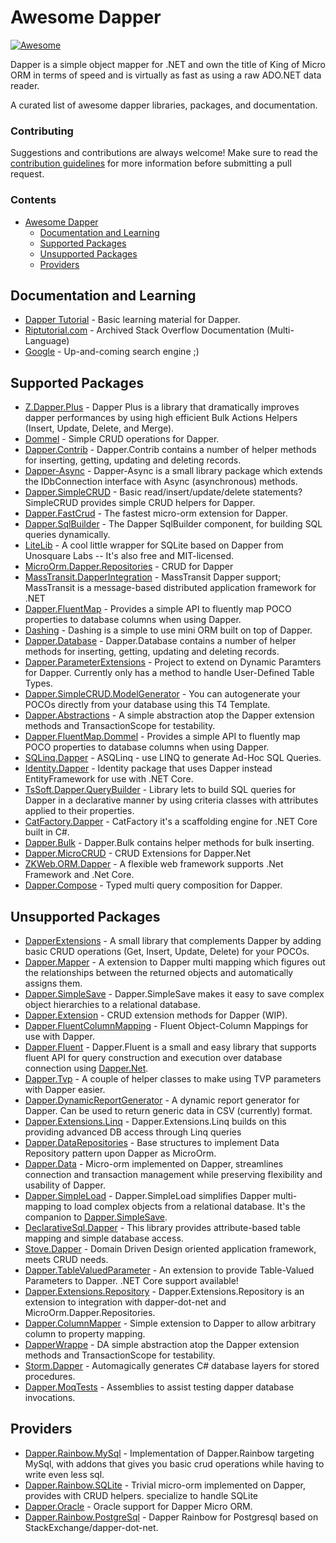 # Awesome Dapper

[![Awesome](https://awesome.re/badge-flat.svg)](https://awesome.re)

Dapper is a simple object mapper for .NET and own the title of King of Micro ORM in terms of speed and is virtually as fast as using a raw ADO.NET data reader.

A curated list of awesome dapper libraries, packages, and documentation.

### Contributing

Suggestions and contributions are always welcome! Make sure to read the [contribution guidelines](https://github.com/zzzprojects/awesome-dapper/blob/master/CONTRIBUTING.md) for more information before submitting a pull request.

### Contents

- [Awesome Dapper](#awesome-dapper)
  - [Documentation and Learning](#documentation-and-learning)
  - [Supported Packages](#supported-packages)
  - [Unsupported Packages](#supported-packages)
  - [Providers](#providers)

## Documentation and Learning

 - [Dapper Tutorial](http://dapper-tutorial.net/dapper) - Basic learning material for Dapper.
 - [Riptutorial.com](https://riptutorial.com/dapper) - Archived Stack Overflow Documentation (Multi-Language)
 - [Google](http://www.letmegooglethat.com/?q=dapper) - Up-and-coming search engine ;) 

## Supported Packages

 - [Z.Dapper.Plus](http://dapper-plus.net/) - Dapper Plus is a library that dramatically improves dapper performances by using high efficient Bulk Actions Helpers (Insert, Update, Delete, and Merge).
 - [Dommel](https://github.com/henkmollema/Dommel) - Simple CRUD operations for Dapper.
 - [Dapper.Contrib](https://github.com/StackExchange/Dapper/tree/master/Dapper.Contrib) - Dapper.Contrib contains a number of helper methods for inserting, getting, updating and deleting records. 
 - [Dapper-Async](https://github.com/StackExchange/Dapper/tree/master/Dapper.Rainbow) - Dapper-Async is a small library package which extends the IDbConnection interface with Async (asynchronous) methods.
 - [Dapper.SimpleCRUD](https://github.com/ericdc1/Dapper.SimpleCRUD/) - Basic read/insert/update/delete statements? SimpleCRUD provides simple CRUD helpers for Dapper. 
 - [Dapper.FastCrud](https://github.com/MoonStorm/Dapper.FastCRUD) - The fastest micro-orm extension for Dapper.
 - [Dapper.SqlBuilder](https://github.com/StackExchange/Dapper/tree/master/Dapper.SqlBuilder) - The Dapper SqlBuilder component, for building SQL queries dynamically.
 - [LiteLib](https://unosquare.github.io/litelib/) - A cool little wrapper for SQLite based on Dapper from Unosquare Labs -- It's also free and MIT-licensed.
 - [MicroOrm.Dapper.Repositories](https://github.com/phnx47/MicroOrm.Dapper.Repositories) - CRUD for Dapper
 - [MassTransit.DapperIntegration](https://github.com/MassTransit/MassTransit) - MassTransit Dapper support; MassTransit is a message-based distributed application framework for .NET 
 - [Dapper.FluentMap](https://github.com/henkmollema/Dapper-FluentMap) - Provides a simple API to fluently map POCO properties to database columns when using Dapper. 
 - [Dashing](https://github.com/Polylytics/dashing) - Dashing is a simple to use mini ORM built on top of Dapper.
 - [Dapper.Database](https://github.com/dallasbeek/Dapper.Database) - Dapper.Database contains a number of helper methods for inserting, getting, updating and deleting records.
 - [Dapper.ParameterExtensions](https://github.com/RasicN/Dapper-Parameters) - Project to extend on Dynamic Paramters for Dapper. Currently only has a method to handle User-Defined Table Types.
 - [Dapper.SimpleCRUD.ModelGenerator](https://github.com/ericdc1/Dapper.SimpleCRUD/wiki/T4-Template) - You can autogenerate your POCOs directly from your database using this T4 Template.
 - [Dapper.Abstractions](https://github.com/Tazmainiandevil/Dapper.Abstractions) - A simple abstraction atop the Dapper extension methods and TransactionScope for testability.
 - [Dapper.FluentMap.Dommel](https://github.com/henkmollema/Dapper-FluentMap) - Provides a simple API to fluently map POCO properties to database columns when using Dapper.
 - [SQLinq.Dapper](https://github.com/crpietschmann/SQLinq) - ASQLinq - use LINQ to generate Ad-Hoc SQL Queries.
 - [Identity.Dapper](https://github.com/grandchamp/Identity.Dapper) - Identity package that uses Dapper instead EntityFramework for use with .NET Core.
 - [TsSoft.Dapper.QueryBuilder](https://github.com/tssoft/TsSoft.Dapper.QueryBuilder) - Library lets to build SQL queries for Dapper in a declarative manner by using criteria classes with attributes applied to their properties.
 - [CatFactory.Dapper](https://github.com/hherzl/CatFactory.Dapper) - CatFactory it's a scaffolding engine for .NET Core built in C#.
 - [Dapper.Bulk](https://github.com/KostovMartin/Dapper.Bulk) - Dapper.Bulk contains helper methods for bulk inserting.
 - [Dapper.MicroCRUD](https://github.com/berkeleybross/PeregrineDb) - CRUD Extensions for Dapper.Net
 - [ZKWeb.ORM.Dapper](https://github.com/zkweb-framework/ZKWeb) - A flexible web framework supports .Net Framework and .Net Core.
 - [Dapper.Compose](https://github.com/naasking/Dapper.Compose) - Typed multi query composition for Dapper.

## Unsupported Packages

 - [DapperExtensions](https://github.com/tmsmith/Dapper-Extensions) - A small library that complements Dapper by adding basic CRUD operations (Get, Insert, Update, Delete) for your POCOs.
 - [Dapper.Mapper](https://github.com/dotarj/Dapper.Mapper) - A extension to Dapper multi mapping which figures out the relationships between the returned objects and automatically assigns them. 
 - [Dapper.SimpleSave](https://github.com/Paymentsense/Dapper.SimpleSave/) - Dapper.SimpleSave makes it easy to save complex object hierarchies to a relational database.
 - [Dapper.Extension](https://github.com/m98proxy/Dapper.Extension) - CRUD extension methods for Dapper (WIP).
 - [Dapper.FluentColumnMapping](https://github.com/alexander-87/Dapper.FluentColumnMapping) - Fluent Object-Column Mappings for use with Dapper.
 - [Dapper.Fluent](https://github.com/beardeddev/dapper-fluent) - Dapper.Fluent is a small and easy library that supports fluent API for query construction and execution over database connection using [Dapper.Net](https://github.com/StackExchange/Dapper).
 - [Dapper.Tvp](https://www.nuget.org/packages/Dapper.Tvp/) - A couple of helper classes to make using TVP parameters with Dapper easier.
 - [Dapper.DynamicReportGenerator](https://github.com/kvnallen/Dapper.DynamicReportGenerator) - A dynamic report generator for Dapper. Can be used to return generic data in CSV (currently) format.
 - [Dapper.Extensions.Linq](https://github.com/ryanwatson/Dapper.Extensions.Linq) - Dapper.Extensions.Linq builds on this providing advanced DB access through Linq queries
 - [Dapper.DataRepositories](https://github.com/ElNinjaGaiden/Dapper.DataRepositories) - Base structures to implement Data Repository pattern upon Dapper as MicroOrm.
 - [Dapper.Data](https://github.com/mkonstan/Dapper.Data) - Micro-orm implemented on Dapper, streamlines connection and transaction management while preserving flexibility and usability of Dapper.
 - [Dapper.SimpleLoad](https://github.com/Paymentsense/Dapper.SimpleLoad) - Dapper.SimpleLoad simplifies Dapper multi-mapping to load complex objects from a relational database. It's the companion to [Dapper.SimpleSave](https://github.com/Paymentsense/Dapper.SimpleSave).
 - [DeclarativeSql.Dapper](https://github.com/xin9le/DeclarativeSql) - This library provides attribute-based table mapping and simple database access.
 - [Stove.Dapper](https://github.com/stoveproject/Stove) - Domain Driven Design oriented application framework, meets CRUD needs.
 - [Dapper.TableValuedParameter](https://github.com/ayberkcanturk/Dapper.TableValuedParameter) - An extension to provide Table-Valued Parameters to Dapper. .NET Core support available!
 - [Dapper.Extensions.Repository](https://github.com/symondev/dapper-extensions-repository) - Dapper.Extensions.Repository is an extension to integration with dapper-dot-net and MicroOrm.Dapper.Repositories.
 - [Dapper.ColumnMapper](https://github.com/dturkenk/Dapper.ColumnMapper) - Simple extension to Dapper to allow arbitrary column to property mapping.
 - [DapperWrappe](https://github.com/half-ogre/dapper-wrapper) - DA simple abstraction atop the Dapper extension methods and TransactionScope for testability.
 - [Storm.Dapper](https://github.com/infosupport/Storm) - Automagically generates C# database layers for stored procedures.
 - [Dapper.MoqTests](https://github.com/laingsimon/Dapper.MoqTests) - Assemblies to assist testing dapper database invocations.
 
## Providers

 - [Dapper.Rainbow.MySql](https://github.com/antonheryanto/dapper-rainbow-mysql) - Implementation of Dapper.Rainbow targeting MySql, with addons that gives you basic crud operations while having to write even less sql.
 - [Dapper.Rainbow.SQLite](https://github.com/antonheryanto/dapper-rainbow-sqlite) - Trivial micro-orm implemented on Dapper, provides with CRUD helpers. specialize to handle SQLite
 - [Dapper.Oracle](https://github.com/DIPSAS/Dapper.Oracle) - Oracle support for Dapper Micro ORM.
 - [Dapper.Rainbow.PostgreSql](https://github.com/antonheryanto/dapper-rainbow-postgresql) - Dapper Rainbow for Postgresql based on StackExchange/dapper-dot-net.

